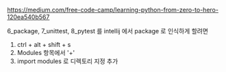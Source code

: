 https://medium.com/free-code-camp/learning-python-from-zero-to-hero-120ea540b567

6_package, 7_unittest, 8_pytest 를 intellij 에서 package 로 인식하게 할려면

1) ctrl + alt + shift + s 
2) Modules 항목에서 '+'
3) import modules 로 디렉토리 지정 추가
